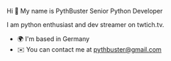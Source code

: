 Hi 👋 My name is PythBuster
Senior Python Developer

I am python enthusiast and dev streamer on twtich.tv.

- 🌍  I'm based in Germany
- ✉️  You can contact me at pythbuster@gmail.com
